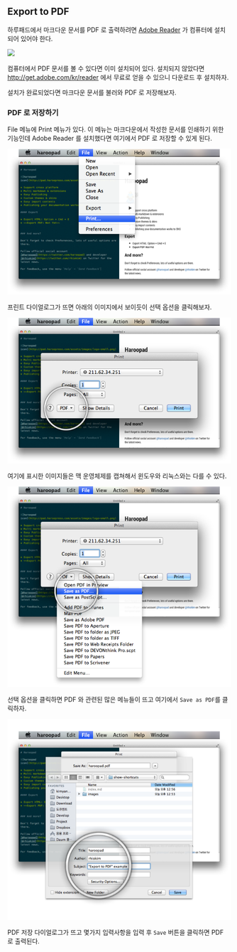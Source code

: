 ## Export to PDF

하루패드에서 마크다운 문서를 PDF 로 출력하려면 [Adobe Reader](http://get.adobe.com/kr/reader) 가 컴퓨터에 설치되어 있어야 한다.

![](http://wwwimages.adobe.com/www.adobe.com/downloadcenter/images/reader/reader_128.jpg)

컴퓨터에서 PDF 문서를 볼 수 있다면 이미 설치되어 있다. 설치되지 않았다면  http://get.adobe.com/kr/reader 에서 무료로 얻을 수 있으니 다운로드 후 설치하자.

설치가 완료되었다면 마크다운 문서를 불러와 PDF 로 저장해보자.

### PDF 로 저장하기

File 메뉴에 Print 메뉴가 있다. 이 메뉴는 마크다운에서 작성한 문서를 인쇄하기 위한 기능인데  Adobe Reader 를 설치했다면 여기에서 PDF 로 저장할 수 있게 된다.

![](img/001.png)

프린트 다이얼로그가 뜨면 아래의 이미지에서 보이듯이 선택 옵션을 클릭해보자.

![](img/002.png)

여기에 표시한 이미지들은 맥 운영체제를 캡쳐해서 윈도우와 리눅스와는 다를 수 있다.

![](img/003.png)

선택 옵션을 클릭하면 PDF 와 관련된 많은 메뉴들이 뜨고 여기에서 `Save as PDF`를 클릭하자.

![](img/004.png)

PDF 저장 다이얼로그가 뜨고 몇가지 입력사항을 입력 후 `Save` 버튼을 클릭하면 PDF 로 출력된다.